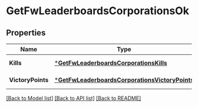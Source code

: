 # GetFwLeaderboardsCorporationsOk

## Properties
Name | Type | Description | Notes
------------ | ------------- | ------------- | -------------
**Kills** | [***GetFwLeaderboardsCorporationsKills**](get_fw_leaderboards_corporations_kills.md) |  | [default to null]
**VictoryPoints** | [***GetFwLeaderboardsCorporationsVictoryPoints**](get_fw_leaderboards_corporations_victory_points.md) |  | [default to null]

[[Back to Model list]](../README.md#documentation-for-models) [[Back to API list]](../README.md#documentation-for-api-endpoints) [[Back to README]](../README.md)



